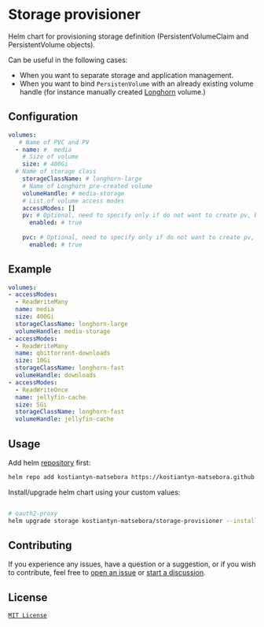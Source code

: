 # Storage provisioner

Helm chart for provisioning storage definition (PersistentVolumeClaim and PersistentVolume objects).

Can be useful in the following cases:

* When you want to separate storage and application management.
* When you want to bind `PersistenVolume` with an already existing  volume handle (for instance manually created [Longhorn](https://longhorn.io/) volume.)

## Configuration

```yaml
volumes:
   # Name of PVC and PV
  - name: #  media
    # Size of volume
    size: # 400Gi
  # Name of storage class
    storageClassName: # longhorn-large
    # Name of Longhorn pre-created volume
    volumeHandle: # media-storage
    # List of volume access modes
    accessModes: []
    pv: # Optional, need to specify only if do not want to create pv, by default true
      enabled: # true
    
    pvc: # Optional, need to specify only if do not want to create pv, by default true      
      enabled: # true
```

## Example

```yaml
volumes:
- accessModes:
  - ReadWriteMany
  name: media
  size: 400Gi
  storageClassName: longhorn-large
  volumeHandle: media-storage
- accessModes:
  - ReadWriteMany
  name: qbittorrent-downloads
  size: 10Gi
  storageClassName: longhorn-fast
  volumeHandle: downloads
- accessModes:
  - ReadWriteOnce
  name: jellyfin-cache
  size: 5Gi
  storageClassName: longhorn-fast
  volumeHandle: jellyfin-cache
```

## Usage

Add helm [repository](https://kostiantyn-matsebora.github.io/helm-charts/) first:

```bash
helm repo add kostiantyn-matsebora https://kostiantyn-matsebora.github.io/helm-charts/
```

Install/upgrade helm chart using your custom values:

```bash

# oauth2-proxy
helm upgrade storage kostiantyn-matsebora/storage-provisioner --install --values ./custom-values.yaml

```

## Contributing

If you experience any issues, have a question or a suggestion, or if you wish
to contribute, feel free to [open an issue][issues] or
[start a discussion][discussions].

[issues]: https://github.com/kostiantyn-matsebora/storage-provisioner/issues
[discussions]: https://github.com/storage-provisioner/discussions

## License

[`MIT License`](../LICENSE)
